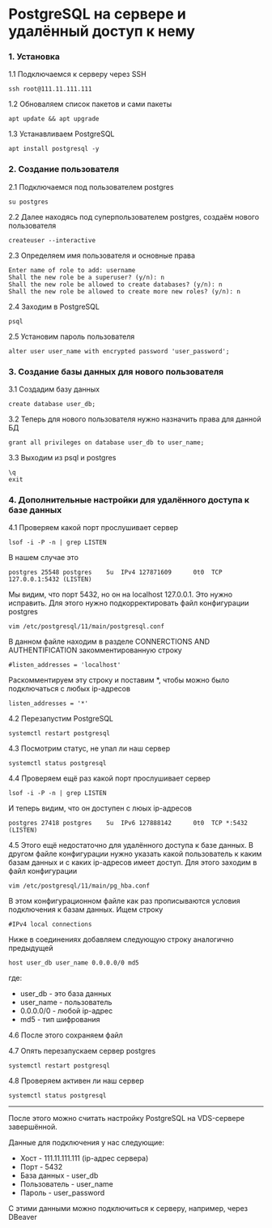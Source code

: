 # PostgreSQL на сервере и удалённый доступ к нему

### 1. Установка

1.1 Подключаемся к серверу через SSH
```console
ssh root@111.11.111.111
```

1.2 Обноваляем список пакетов и сами пакеты
```console
apt update && apt upgrade
```

1.3 Устанавливаем PostgreSQL 
```console
apt install postgresql -y
```

### 2. Создание пользователя

2.1 Подключаемся под пользователем postgres
```console
su postgres
```

2.2 Далее находясь под суперпользователем postgres, создаём нового пользователя
```console
createuser --interactive
```

2.3 Определяем имя пользователя и основные права
```console
Enter name of role to add: username
Shall the new role be a superuser? (y/n): n
Shall the new role be allowed to create databases? (y/n): n
Shall the new role be allowed to create more new roles? (y/n): n
```
    
2.4 Заходим в PostgreSQL
```console
psql
```

2.5 Установим пароль пользователя
```console
alter user user_name with encrypted password 'user_password';
```

### 3. Создание базы данных для нового пользователя

3.1 Создадим базу данных
```console
create database user_db;
```

3.2 Теперь для нового пользователя нужно назначить права для данной БД
```console
grant all privileges on database user_db to user_name;
```

3.3 Выходим из psql и postgres
```console
\q
exit
```

### 4. Дополнительные настройки для удалённого доступа к базе данных

4.1 Проверяем какой порт прослушивает сервер
```console
lsof -i -P -n | grep LISTEN
```
В нашем случае это
```console
postgres 25548 postgres    5u  IPv4 127871609      0t0  TCP 127.0.0.1:5432 (LISTEN)
```
Мы видим, что порт 5432, но он на localhost 127.0.0.1. Это нужно исправить. Для этого нужно подкорректировать файл конфигурации postgres
```console
vim /etc/postgresql/11/main/postgresql.conf
```
В данном файле находим в разделе CONNERCTIONS AND AUTHENTIFICATION закомментированную строку 
```console
#listen_addresses = 'localhost'
```
Раскомментируем эту строку и поставим \*, чтобы можно было подключаться с любых ip-адресов
```console
listen_addresses = '*'
```

4.2 Перезапустим PostgreSQL
```console
systemctl restart postgresql
```

4.3 Посмотрим статус, не упал ли наш сервер
```console
systemctl status postgresql
```

4.4 Проверяем ещё раз какой порт прослушивает сервер
```console
lsof -i -P -n | grep LISTEN
```
И теперь видим, что он доступен с люых ip-адресов
```console
postgres 27418 postgres    5u  IPv6 127888142      0t0  TCP *:5432 (LISTEN)
```

4.5 Этого ещё недостаточно для удалённого доступа к базе данных. В другом файле конфигурации нужно 
указать какой пользователь к каким базам данных и с каких ip-адресов имеет доступ. 
Для этого заходим в файл конфигурации
```console
vim /etc/postgresql/11/main/pg_hba.conf
```
В этом конфигурационном файле как раз прописываются условия подключения к базам данных. Ищем строку
```console
#IPv4 local connections
```
Ниже в соединениях добавляем следующую строку аналогично предыдущей
```console
host user_db user_name 0.0.0.0/0 md5
```
где: 
- user_db - это база данных
- user_name - пользователь
- 0.0.0.0/0 - любой ip-адрес
- md5 - тип шифрования 
   
4.6 После этого сохраняем файл

4.7 Опять перезапускаем сервер postgres
```console
systemctl restart postgresql
```

4.8 Проверяем активен ли наш сервер
```console
systemctl status postgresql
```

----

После этого можно считать настройку PostgreSQL на VDS-сервере завершённой.

Данные для подключения у нас следующие:

- Хост - 111.11.111.111 (ip-адрес сервера)
- Порт - 5432
- База данных - user_db
- Пользователь - user_name
- Пароль - user_password

С этими данными можно подключиться к серверу, например, через DBeaver
